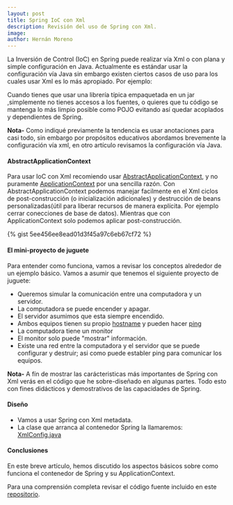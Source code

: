 ```yaml
---
layout: post
title: Spring IoC con Xml
description: Revisión del uso de Spring con Xml.
image: 
author: Hernán Moreno
---
```


La Inversión de Control (IoC) en Spring puede realizar vía Xml o con plana y simple configuración en Java. Actualmente es estándar usar la configuración vía Java sin embargo existen ciertos casos de uso para los cuales usar Xml es lo más apropiado. Por ejemplo:

Cuando tienes que usar una librería  típica empaquetada en un jar ,simplemente no tienes accesos a los fuentes, o quieres que tu código se mantenga lo más limpio posible como POJO  evitando así quedar acoplados y dependientes de Spring. 

**Nota-** Como indiqué previamente la tendencia es usar anotaciones para casi todo, sin embargo por propósitos educativos abordamos brevemente la configuración vía xml, en otro artículo revisamos la configuración vía Java. 


#### AbstractApplicationContext

Para usar IoC con Xml recomiendo usar [AbstractApplicationContext](https://docs.spring.io/spring-framework/docs/current/javadoc-api/org/springframework/context/support/AbstractApplicationContext.html), y no puramente [ApplicationContext](https://docs.spring.io/spring-framework/docs/current/javadoc-api/org/springframework/context/ApplicationContext.html) por una sencilla razón. Con AbstractApplicationContext podemos manejar facilmente en el Xml ciclos de post-construcción (o inicialización adicionales) y destrucción de beans personalizadas(útil para liberar recursos de manera explícita. Por ejemplo cerrar conecciones de base de datos). Mientras que con ApplicationContext solo podemos aplicar post-construcción.

{% gist 5ee456ee8ead01d3f45a97c6eb67cf72 %}

#### El mini-proyecto de juguete

Para entender como funciona, vamos a revisar los conceptos alrededor de un ejemplo básico. Vamos a asumir que tenemos el siguiente proyecto de juguete:
* Queremos simular la comunicación entre una computadora y un servidor.
* La computadora se puede encender y apagar.
* El servidor asumimos que esta siempre encendido.
* Ambos equipos tienen su propio [hostname](https://es.wikipedia.org/wiki/Hostname) y pueden hacer [ping](https://es.wikipedia.org/wiki/Ping)
* La computadora tiene un monitor
* El monitor solo puede "mostrar" información.
* Existe una red entre la computadora y el servidor que se puede configurar y destruir; asi como puede establer ping para comunicar los equipos.

**Nota-** A fín de mostrar las carácteristicas más importantes de Spring con Xml verás en el código que he sobre-diseñado en algunas partes. Todo esto con fines didácticos y demostrativos de las capacidades de Spring.

#### Diseño
* Vamos a usar Spring con Xml metadata. 
* La clase que arranca al contenedor Spring la llamaremos: [XmlConfig.java](https://github.com/sistecma/spring-desde-cero/blob/1fcdf6dc9bd1319b3a8fbf401c638ad25aad9ea3/app/ioc-di-xml/src/main/java/com/sistecma/springdesdecero/iocdi/XmlConfig.java#L6)




#### Conclusiones

En este breve artículo, hemos discutido los aspectos básicos sobre como funciona el contenedor de Spring y su ApplicationContext. 

Para una comprensión completa revisar el código fuente incluido en este [repositorio](https://github.com/sistecma/spring-desde-cero).         

